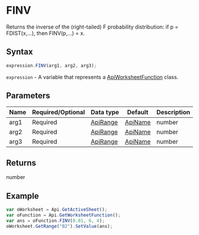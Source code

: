 # FINV

Returns the inverse of the (right-tailed) F probability distribution: if p = FDIST(x,...), then FINV(p,...) = x.

## Syntax

```javascript
expression.FINV(arg1, arg2, arg3);
```

`expression` - A variable that represents a [ApiWorksheetFunction](../ApiWorksheetFunction.md) class.

## Parameters

| **Name** | **Required/Optional** | **Data type** | **Default** | **Description** |
| ------------- | ------------- | ------------- | ------------- | ------------- |
| arg1 | Required | [ApiRange](../../ApiRange/ApiRange.md) | [ApiName](../../ApiName/ApiName.md) | number |  | A probability associated with the F cumulative distribution, a number between 0 and 1 inclusive. |
| arg2 | Required | [ApiRange](../../ApiRange/ApiRange.md) | [ApiName](../../ApiName/ApiName.md) | number |  | The numerator degrees of freedom, a number between 1 and 10^10, excluding 10^10. |
| arg3 | Required | [ApiRange](../../ApiRange/ApiRange.md) | [ApiName](../../ApiName/ApiName.md) | number |  | The denominator degrees of freedom, a number between 1 and 10^10, excluding 10^10. |

## Returns

number

## Example



```javascript
var oWorksheet = Api.GetActiveSheet();
var oFunction = Api.GetWorksheetFunction();
var ans = oFunction.FINV(0.01, 6, 4);
oWorksheet.GetRange("B2").SetValue(ans);
```
